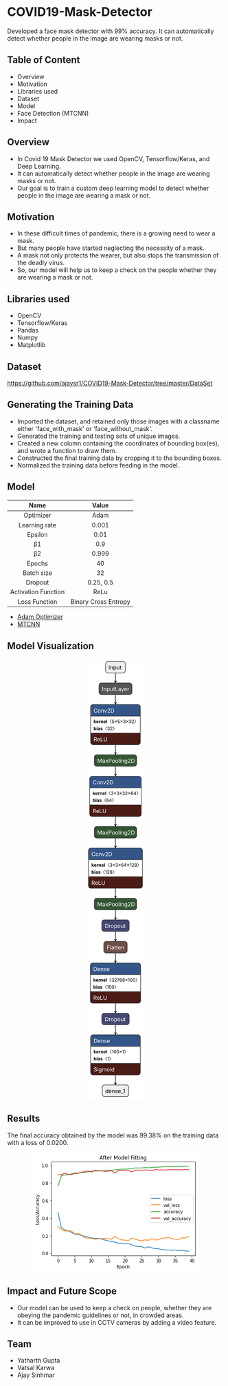 # COVID19-Mask-Detector
Developed a face mask detector with 99% accuracy. It can automatically detect whether people in the image are wearing masks or not.

## Table of Content
* Overview
* Motivation
* Libraries used
* Dataset
* Model
* Face Detection (MTCNN)
* Impact

## Overview
* In Covid 19 Mask Detector we used OpenCV, Tensorflow/Keras, and Deep Learning.
* It can automatically detect whether people in the image are wearing masks or not.
* Our goal is to train a custom deep learning model to detect whether people in the image are wearing a mask or not.

## Motivation
* In these difficult times of pandemic, there is a growing need to wear a mask.
* But many people have started neglecting the necessity of a mask.
* A mask not only protects the wearer, but also stops the transmission of the deadly virus.
* So, our model will help us to keep a check on the people whether they are wearing a mask or not.

## Libraries used
* OpenCV
* Tensorflow/Keras
* Pandas
* Numpy
* Matplotlib

## Dataset
https://github.com/ajaysr1/COVID19-Mask-Detector/tree/master/DataSet

## Generating the Training Data
* Imported the dataset, and retained only those images with a classname either 'face_with_mask' or 'face_without_mask'.
* Generated the training and testing sets of unique images.
* Created a new column containing the coordinates of bounding box(es), and wrote a function to draw them.
* Constructed the final training data by cropping it to the bounding boxes.
* Normalized the training data before feeding in the model.

## Model
|        Name        |        Value        |
| :----------------: | :----------------:  |
| Optimizer          | Adam                |
| Learning rate      | 0.001               |
| Epsilon            | 0.01                |
| β1                 | 0.9                 |
| β2                 | 0.999               |
| Epochs             | 40                  |
| Batch size         | 32                  |
| Dropout            | 0.25, 0.5           |
| Activation Function| ReLu                |
| Loss Function      | Binary Cross Entropy|

* [Adam Optimizer](https://github.com/ajaysr1/COVID19-Mask-Detector/blob/main/Adam.md)
* [MTCNN](https://github.com/ajaysr1/COVID19-Mask-Detector/blob/main/MTCNN.md)

## Model Visualization
<p align="center">
  <img src="modelVisualization.svg">
</p>

## Results
The final accuracy obtained by the model was 99.38% on the training data with a loss of 0.0200. <br/>
<p align="center">
  <img src="Accuracy and Loss Image.png">
</p>

## Impact and Future Scope
* Our model can be used to keep a check on people, whether they are obeying the pandemic guidelines or not, in crowded areas.
* It can be improved to use in CCTV cameras by adding a video feature.

## Team
* Yatharth Gupta
* Vatsal Karwa
* Ajay Sinhmar

